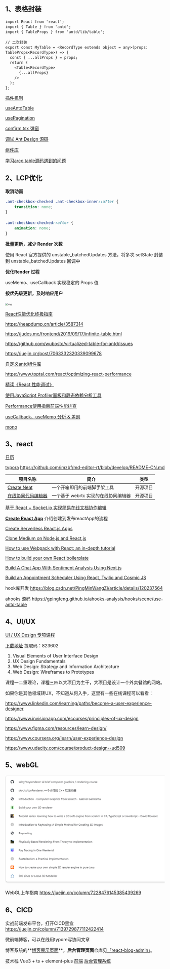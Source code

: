 ## 1、表格封装


```tsx
import React from 'react';
import { Table } from 'antd';
import { TableProps } from 'antd/lib/table';

// 二次封装
export const MyTable = <RecordType extends object = any>(props: TableProps<RecordType>) => {
  const { ...allProps } = props;
  return (
    <Table<RecordType>
      {...allProps}
    />
  );
};
```

[插件机制](https://github.com/sl1673495/blogs/issues/78)

[useAntdTable](https://github.com/alibaba/hooks/tree/master/packages/hooks/src/useAntdTable)

[usePagination](https://github.com/ant-design/ant-design/blob/master/components/table/hooks/usePagination.ts)

[confirm.tsx 弹窗](https://github.com/ant-design/ant-design/blob/master/components/modal/confirm.tsx)

[调试 Ant Design 源码](https://juejin.cn/post/7158430758070140942?searchId=20231113161149F4179B78B4926A350CA9)

[组件库](https://juejin.cn/post/7120893568553582622?searchId=202311081139129063DD1F9A9B54975F95)

[学习arco table源码遇到的问题](https://juejin.cn/post/7184007462142345272)

## 2、LCP优化

**取消动画**

```css
.ant-checkbox-checked .ant-checkbox-inner::after {
    transition: none;
}

.ant-checkbox-checked::after { 
    animation: none;
}
```

**批量更新，减少 Render 次数**

使用 React 官方提供的 unstable_batchedUpdates 方法，将多次 setState 封装到 unstable_batchedUpdates 回调中

**优化Render 过程**

useMemo、useCallback 实现稳定的 Props 值

**按优先级更新，及时响应用户**

<img src="https://pic3.zhimg.com/80/v2-5eac5c2350372eb331763a5c04f31fc2_1440w.webp" alt="img" style="zoom:50%;" />



[React性能优化终极指南](https://zhuanlan.zhihu.com/p/365275880)

https://heapdump.cn/article/3587314

https://judes.me/frontend/2019/09/17/infinite-table.html

https://github.com/wubostc/virtualized-table-for-antd/issues

https://juejin.cn/post/7063332320339099678

[自定义antd组件库](https://blog.devgenius.io/ant-design-component-customization-and-bundle-optimization-a1fa3253a175)

https://www.toptal.com/react/optimizing-react-performance

[精读《React 性能调试》](https://zhuanlan.zhihu.com/p/136665404 ) 

[使用JavaScript Profiler面板和静态依赖分析工具](https://developers.weixin.qq.com/community/develop/doc/00082453880b68bbfafd049615ac0d?highLine=%25E6%25B5%25B7%25E4%25B8%25B0%25E5%258E%25BF%25E6%258A%2580%25E5%25B8%2588%25E6%25B3%25A1%25E6%25BE%25A16617%25E2%2592%2590373VX%25E7%259B%25BE%25E4%25B8%258D)

[Performance使用指南前端性能排查](https://pengzhenglong.github.io/2023/03/31/Performance%E4%BD%BF%E7%94%A8%E6%8C%87%E5%8D%97%E5%89%8D%E7%AB%AF%E6%80%A7%E8%83%BD%E6%8E%92%E6%9F%A5/#%E6%80%BB%E7%BB%93)

[useCallback、useMemo 分析 & 差别](https://juejin.cn/post/6844904001998176263#heading-1)

[mono](https://react.dev/reference/react/memo)

## 3、react

[日历](https://github.com/we-del/react-xiaomi-calendar)

[typora](https://github.com/we-del/easy_typora-typora)  https://github.com/imzbf/md-editor-rt/blob/develop/README-CN.md

| 项目名称                                                     | 简介                                 | 类型     |
| ------------------------------------------------------------ | ------------------------------------ | -------- |
| [Create Neat](https://github.com/xun082/create-neat)         | 一个开箱即用的前端脚手架工具         | 开源项目 |
| [在线协同代码编辑器](https://github.com/xun082/online-cooperative-edit) | 一个基于 webrtc 实现的在线协同编辑器 | 开源项目 |

[基于 React + Socket.io 实现简易在线文档协作编辑](https://juejin.cn/post/7218109174085173306)

[**Create React App**](https://create-react-app.dev/) 介绍创建到发布reactApp的流程

[Create Serverless React.js Apps](http://serverless-stack.com/)

[Clone Medium on Node.js and React.js](https://kris101.medium.com/clone-medium-on-node-js-and-react-js-731cdfbb6878)

[How to use Webpack with React: an in-depth tutorial](https://www.freecodecamp.org/news/learn-webpack-for-react-a36d4cac5060)

[How to build your own React boilerplate](https://www.freecodecamp.org/news/how-to-build-your-own-react-boilerplate-2f8cbbeb9b3f)

[Build A Chat App With Sentiment Analysis Using Next.js](https://codeburst.io/build-a-chat-app-with-sentiment-analysis-using-next-js-c43ebf3ea643)

[Build an Appointment Scheduler Using React, Twilio and Cosmic JS](https://hackernoon.com/build-an-appointment-scheduler-using-react-twilio-and-cosmic-js-95377f6d1040)

hook库开发 https://blog.csdn.net/PingMinWangZi/article/details/120237564

ahooks 源码 https://gpingfeng.github.io/ahooks-analysis/hooks/scene/use-antd-table

## 4、UI/UX

[UI / UX Design 专项课程](https://www.coursera.org/specializations/ui-ux-design?utm_source=gg&utm_medium=sem&utm_campaign=34-UI-UX-Design-US&utm_content=34-UI-UX-Design-US&campaignid=12471995734&adgroupid=119387383195&device=c&keyword=ux%20design%20course%20online&matchtype=b&network=g&devicemodel=&adpostion=&creativeid=502676126357&hide_mobile_promo&gclid=Cj0KCQjw5PGFBhC2ARIsAIFIMNeM4c4_BbPo7y9RXEo1Q9eIzs-wklg_9V7TzTich-K5atWWRUUr414aAjTKEALw_wcB)

[下载地址](https://cowtransfer.com/s/6d142bc45a5d46) 提取码：823602

1. Visual Elements of User Interface Design
2. UX Design Fundamentals
3. Web Design: Strategy and Information Architecture
4. Web Design: Wireframes to Prototypes

课程一二重理论，课程三四以大项目为主干，大项目是设计一个外卖餐馆的网站。

如果你是其他领域转UX，不知道从何入手，这里有一些在线课程可以看看：

https://www.linkedin.com/learning/paths/become-a-user-experience-designer

https://www.invisionapp.com/ecourses/principles-of-ux-design

https://www.figma.com/resources/learn-design/

https://www.coursera.org/learn/user-experience-design

https://www.udacity.com/course/product-design--ud509

## 5、webGL

<img src="../assets/image-20231031162139328.png" alt="image-20231031162139328" style="zoom:50%;" />

WebGL上车指南 https://juejin.cn/column/7228476145385439269

## 6、CICD

实战前端发布平台，打开CICD黑盒 https://juejin.cn/column/7139729877112422414



微前端博客，可以在线用typore写协同文章

博客系统的**[博客展示页面](https://github.com/lzxjack/react-blog)**，**后台管理页面**仓库见[「react-blog-admin」](https://github.com/lzxjack/react-blog-admin)。

技术栈 Vue3 + ts + element-plus [前端](https://www.liuzepeng.com/) [](https://www.liuzepeng.com/)  [后台管理系统](https://www.liuzepeng.com/admin) 
